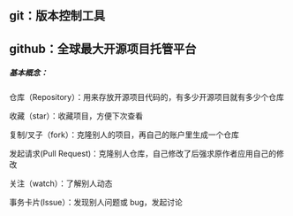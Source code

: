 

## git：版本控制工具

## github：全球最大开源项目托管平台

##### 基本概念：

仓库（Repository）：用来存放开源项目代码的，有多少开源项目就有多少个仓库

收藏（star）：收藏项目，方便下次查看

复制/叉子（fork）：克隆别人的项目，再自己的账户里生成一个仓库

发起请求(Pull Request)：克隆别人仓库，自己修改了后强求原作者应用自己的修改

关注（watch）：了解别人动态

事务卡片(lssue）：发现别人问题或 bug，发起讨论
